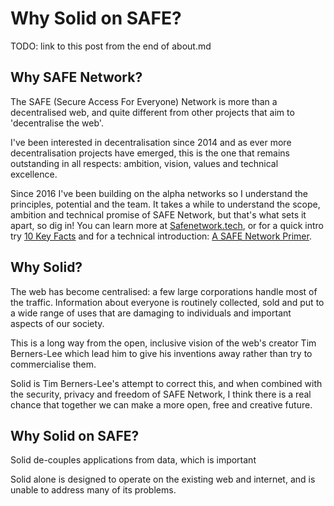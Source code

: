 # Why Solid on SAFE?

TODO: link to this post from the end of about.md

## Why SAFE Network?

The SAFE (Secure Access For Everyone) Network is more than a decentralised web, and quite different from other projects that aim to 'decentralise the web'.

I've been interested in decentralisation since 2014 and as ever more decentralisation projects have emerged, this is the one that remains outstanding in all respects: ambition, vision, values and technical excellence.

Since 2016 I've been building on the alpha networks so I understand the principles, potential and the team. It takes a while to understand the scope, ambition and technical promise of SAFE Network, but that's what sets it apart, so dig in! You can learn more at [Safenetwork.tech](https://safenetwork.tech), or for a quick intro try [10 Key Facts](https://safenetforum.org/t/10-key-facts-about-safe-network/12948?u=happybeing) and for a technical introduction: [A SAFE Network Primer](https://safenetworkprimer.com/).

## Why Solid?

The web has become centralised: a few large corporations handle most of the traffic. Information about everyone is routinely collected, sold and put to a wide range of uses that are damaging to individuals and important aspects of our society.

This is a long way from the open, inclusive vision of the web's creator Tim Berners-Lee which lead him to give his inventions away rather than try to commercialise them.

Solid is Tim Berners-Lee's attempt to correct this, and when combined with the security, privacy and freedom of SAFE Network, I think there is a real chance that together we can make a more open, free and creative future.

## Why Solid on SAFE?

Solid de-couples applications from data, which is important

Solid alone is designed to operate on the existing web and internet, and is unable to address many of its problems.
